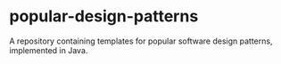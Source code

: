 # popular-design-patterns
A repository containing templates for popular software design patterns, implemented in Java.
